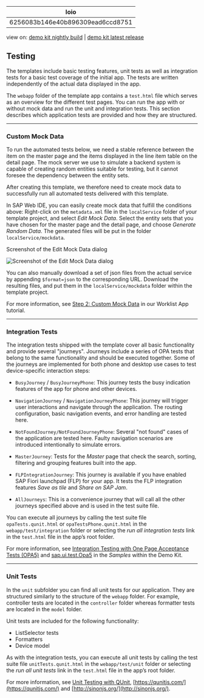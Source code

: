 <!-- loio6256083b146e40b896309ead6ccd8751 -->

| loio |
| -----|
| 6256083b146e40b896309ead6ccd8751 |

<div id="loio">

view on: [demo kit nightly build](https://openui5nightly.hana.ondemand.com/#/topic/6256083b146e40b896309ead6ccd8751) | [demo kit latest release](https://openui5.hana.ondemand.com/#/topic/6256083b146e40b896309ead6ccd8751)</div>

## Testing

The templates include basic testing features, unit tests as well as integration tests for a basic test coverage of the initial app. The tests are written independently of the actual data displayed in the app.

The `webapp` folder of the template app contains a `test.html` file which serves as an overview for the different test pages. You can run the app with or without mock data and run the unit and integration tests. This section describes which application tests are provided and how they are structured.

***

### Custom Mock Data

To run the automated tests below, we need a stable reference between the item on the master page and the items displayed in the line item table on the detail page. The mock server we use to simulate a backend system is capable of creating random entities suitable for testing, but it cannot foresee the dependency between the entity sets.

After creating this template, we therefore need to create mock data to successfully run all automated tests delivered with this template.

In SAP Web IDE, you can easily create mock data that fulfill the conditions above: Right-click on the `metadata.xml` file in the `localService` folder of your template project, and select *Edit Mock Data*. Select the entity sets that you have chosen for the master page and the detail page, and choose *Generate Random Data*. The generated files will be put in the folder `localService/mockdata`.

   
  
<a name="loio6256083b146e40b896309ead6ccd8751__fig_twp_mws_l2b"/>Screenshot of the Edit Mock Data dialog

 ![](loio119f31a267944d31853bae43fc0f65ba_LowRes.png "Screenshot of the Edit Mock Data dialog") 

You can also manually download a set of json files from the actual service by appending `$format=json` to the corresponding URL. Download the resulting files, and put them in the `localService/mockdata` folder within the template project.

For more information, see [Step 2: Custom Mock Data](Step_2_Custom_Mock_Data_3118903.md) in our Worklist App tutorial.

***

### Integration Tests

The integration tests shipped with the template cover all basic functionality and provide several "journeys". Journeys include a series of OPA tests that belong to the same functionality and should be executed together. Some of the journeys are implemented for both phone and desktop use cases to test device-specific interaction steps:

-   `BusyJourney` / `BusyJourneyPhone`: This journey tests the busy indication features of the app for phone and other devices.

-   `NavigationJourney` / `NavigationJourneyPhone`: This journey will trigger user interactions and navigate through the application. The routing configuration, basic navigation events, and error handling are tested here.

-   `NotFoundJourney/NotFoundJourneyPhone`: Several "not found" cases of the application are tested here. Faulty navigation scenarios are introduced intentionally to simulate errors.

-   `MasterJourney`: Tests for the *Master* page that check the search, sorting, filtering and grouping features built into the app.

-   `FLPIntegrationJourney`: This journey is available if you have enabled SAP Fiori launchpad \(FLP\) for your app. It tests the FLP integration features *Save as tile* and *Share on SAP Jam*.

-   `AllJourneys`: This is a convenience journey that will call all the other journeys specified above and is used in the test suite file.


You can execute all journeys by calling the test suite file `opaTests.qunit.html` or `opaTestsPhone.qunit.html` in the `webapp/test/integration` folder or selecting the *run all integration tests* link in the `test.html` file in the app’s root folder.

For more information, see [Integration Testing with One Page Acceptance Tests \(OPA5\)](Integration_Testing_with_One_Page_Acceptance_Tests_(OPA5)_2696ab5.md) and [sap.ui.test.Opa5](https://openui5.hana.ondemand.com/explored.html#/entity/sap.ui.test.Opa5/samples) in the *Samples* within the Demo Kit.

***

### Unit Tests

In the `unit` subfolder you can find all unit tests for our application. They are structured similarly to the structure of the `webapp` folder. For example, controller tests are located in the `controller` folder whereas formatter tests are located in the `model` folder.

Unit tests are included for the following functionality:

-   ListSelector tests
-   Formatters
-   Device model

As with the integration tests, you can execute all unit tests by calling the test suite file `unitTests.qunit.html` in the `webapp/test/unit` folder or selecting the *run all unit tests* link in the `test.html` file in the app’s root folder.

For more information, see [Unit Testing with QUnit](Unit_Testing_with_QUnit_09d145c.md), [https://qunitjs.com/](https://qunitjs.com/) and [http://sinonjs.org/](http://sinonjs.org/).

